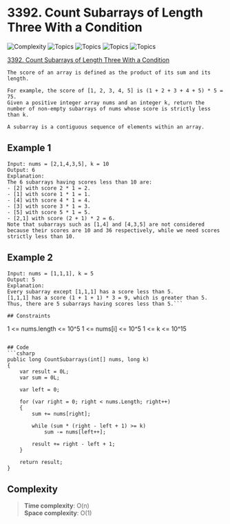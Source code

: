 # 3392. Count Subarrays of Length Three With a Condition

![Complexity](https://img.shields.io/badge/hard-red)
![Topics](https://img.shields.io/badge/array-blue)
![Topics](https://img.shields.io/badge/binary_search-blue)
![Topics](https://img.shields.io/badge/sliding_window-blue)
![Topics](https://img.shields.io/badge/prefix_sum-blue)

[3392. Count Subarrays of Length Three With a Condition](https://leetcode.com/problems/count-subarrays-of-length-three-with-a-condition/description/?envType=daily-question&envId=2025-04-27)

```
The score of an array is defined as the product of its sum and its length.

For example, the score of [1, 2, 3, 4, 5] is (1 + 2 + 3 + 4 + 5) * 5 = 75.
Given a positive integer array nums and an integer k, return the number of non-empty subarrays of nums whose score is strictly less than k.

A subarray is a contiguous sequence of elements within an array.
```

## Example 1
```
Input: nums = [2,1,4,3,5], k = 10
Output: 6
Explanation:
The 6 subarrays having scores less than 10 are:
- [2] with score 2 * 1 = 2.
- [1] with score 1 * 1 = 1.
- [4] with score 4 * 1 = 4.
- [3] with score 3 * 1 = 3. 
- [5] with score 5 * 1 = 5.
- [2,1] with score (2 + 1) * 2 = 6.
Note that subarrays such as [1,4] and [4,3,5] are not considered because their scores are 10 and 36 respectively, while we need scores strictly less than 10.
```

## Example 2
```
Input: nums = [1,1,1], k = 5
Output: 5
Explanation:
Every subarray except [1,1,1] has a score less than 5.
[1,1,1] has a score (1 + 1 + 1) * 3 = 9, which is greater than 5.
Thus, there are 5 subarrays having scores less than 5.```

## Constraints
```
1 <= nums.length <= 10^5
1 <= nums[i] <= 10^5
1 <= k <= 10^15
```

## Code
```csharp
public long CountSubarrays(int[] nums, long k)
{
    var result = 0L;
    var sum = 0L;
    
    var left = 0;

    for (var right = 0; right < nums.Length; right++)
    {
        sum += nums[right];

        while (sum * (right - left + 1) >= k)
            sum -= nums[left++];

        result += right - left + 1;
    }

    return result;
}
```

## Complexity
> **Time complexity**: O(n)  
> **Space complexity**: O(1)